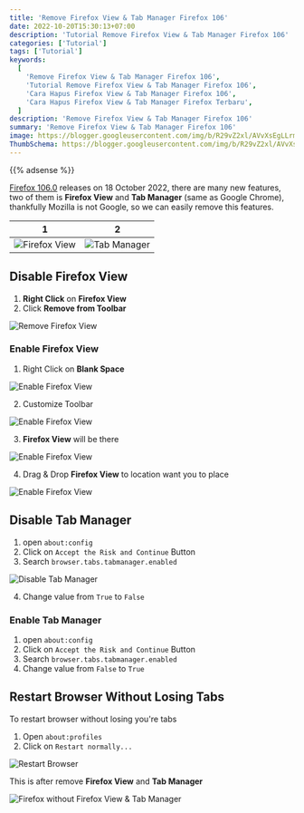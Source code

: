 ```yaml
---
title: 'Remove Firefox View & Tab Manager Firefox 106'
date: 2022-10-20T15:30:13+07:00
description: 'Tutorial Remove Firefox View & Tab Manager Firefox 106'
categories: ['Tutorial']
tags: ['Tutorial']
keywords:
  [
    'Remove Firefox View & Tab Manager Firefox 106',
    'Tutorial Remove Firefox View & Tab Manager Firefox 106',
    'Cara Hapus Firefox View & Tab Manager Firefox 106',
    'Cara Hapus Firefox View & Tab Manager Firefox Terbaru',
  ]
description: 'Remove Firefox View & Tab Manager Firefox 106'
summary: 'Remove Firefox View & Tab Manager Firefox 106'
image: https://blogger.googleusercontent.com/img/b/R29vZ2xl/AVvXsEgLLrmW9XsjhLNq729L3Pq6-JMtposi_hJatBpaSkdpXJDmjT8hvEV_eOodM-LGtXfpgj3MrynwLJmiwU0AXx7eWP-GDYR-Qa8abHbRzEnoAa_c2MwOQnv0bkqAgjLNdQPVMZt04PJ32zoXXUjaA3iAZgJRmBS0S14Rdr_cizBKa5VOSVuYdJTlmP9JLvp1/s80-rw/firefox-logo.png
ThumbSchema: https://blogger.googleusercontent.com/img/b/R29vZ2xl/AVvXsEgLLrmW9XsjhLNq729L3Pq6-JMtposi_hJatBpaSkdpXJDmjT8hvEV_eOodM-LGtXfpgj3MrynwLJmiwU0AXx7eWP-GDYR-Qa8abHbRzEnoAa_c2MwOQnv0bkqAgjLNdQPVMZt04PJ32zoXXUjaA3iAZgJRmBS0S14Rdr_cizBKa5VOSVuYdJTlmP9JLvp1/s0-rw/firefox-logo.png
---
```


{{% adsense %}}

[Firefox 106.0](https://www.mozilla.org/en-US/firefox/106.0/releasenotes/) releases on 18 October 2022, there are many new features, two of them is **Firefox View** and **Tab Manager** (same as Google Chrome), thankfully Mozilla is not Google, so we can easily remove this features.

1             |  2
:-------------------------:|:-------------------------:
![Firefox View](https://blogger.googleusercontent.com/img/b/R29vZ2xl/AVvXsEjneqXlP9qLpT87odhGmBxJg7do96iz4N53mrDBKu3tVgOS5bOSWo6De4c48l5Bx_YLhoi5IixIdFd6Nozg5Hloan9HDRG-YIJzmQtkyaOwDj5-IN1HbXUuq1_GH9Jv-721o0d-iAIU_vM3A1IYLjDYdLeKZ5nS7umFSidvshnzPqnLyJoNCg02Sjvz6EO3/s0-rw/rmdhnreza.my.id.firefox.view.tab.manager.1.jpg) | ![Tab Manager](https://blogger.googleusercontent.com/img/b/R29vZ2xl/AVvXsEi21yQ57jvq5f5WKoTpcEGa1wt3pz7fEEXe-QQHsjBFBV0W5pHwan_dssDtQlULQTejzZqOUQTkdMeija30PJYTpoQFHgL_nQqBad2eYGqh9AU6qDVkMOyHf5AIzswLqzGkOQvNp2ifrq29TVJBw6V8teMsNbGEMU4LVoY2ZyERumQ78jO4yEbhIr4VDo9s/s0-rw/rmdhnreza.my.id.firefox.view.tab.manager.2.jpg)

## Disable Firefox View
1. **Right Click** on **Firefox View**
2. Click **Remove from Toolbar**

![Remove Firefox View](https://blogger.googleusercontent.com/img/b/R29vZ2xl/AVvXsEganb02kjxDvkayhmYJ7fA7Vz8hpZIv_2DlYXwubW49_6_VmZCL5ZRYF1TnDrEvlbLSU3IChL-WkUnmQNkxA0nyxmecq-F7fnuqGk58kzvlZP9-kLEj_MbejabxhGal2EcN38LsyfhfMGx6Y1kw_JqDq3EOm5gxvr1ooWxeIW3yniaqTh4iSYBENt7njOxr/s0-rw/rmdhnreza.my.id.firefox.view.tab.manager.3.jpg)

### Enable Firefox View

1. Right Click on **Blank Space**

![Enable Firefox View](https://blogger.googleusercontent.com/img/b/R29vZ2xl/AVvXsEhi12z5OISP-CCFZzdO0ELHkgrz94tbhnmGF02VSbLHuUytgfkrrfdFtZQgoxNuSxgtBG7KRdLQBWg3R6Y6bICKudf05Aen0Dr_C88MJyoO0X0_1bCg97Mz075wzieovp8uftoWtGEDCwGAF9FmV80Tp6vZ6-eRn-NGs8AttzIbEhyphenhyphen8PsdWRI62K_BqNhV8/s0-rw/rmdhnreza.my.id.firefox.view.tab.manager.7.jpg)

2. Customize Toolbar

![Enable Firefox View](https://blogger.googleusercontent.com/img/b/R29vZ2xl/AVvXsEi2kgNTxUKTzMAkLZz-GGNkXs1i8whaDzM8JOE4iU48H_VrBHs1Gdx8r8rUSuNlbMeeto9nByzdQBZLdF_4YOG-M-mu9DA7UkGnL7nTHOU4Sbtm7n6q_TM_iTgYl0rf2_gQLdw0ieVFuy_y93B2M7cTMfffSCD4owbfBNnR0QHQ74wrzBbaqZFO1jGTGKkr/s0-rw/rmdhnreza.my.id.firefox.view.tab.manager.8.jpg)

3. **Firefox View** will be there

![Enable Firefox View](https://blogger.googleusercontent.com/img/b/R29vZ2xl/AVvXsEg4nBrDetbjaq_TdZRKtquTniO9pQSr87Y__6d6OCAfDauzRK-ZQIT2eEqWQqYLuZAPBR5HrTibjgaOSlL8FdfR8iwAHnuutJC05sZdP0PQB8rDtK0CzTxYz6kuNtTld7KJUnDczu5q35RJtbu1PWCH8T5KqoA75Dj6QEaG52lC4SBVmP84XBgh6pSGye3i/s0-rw/rmdhnreza.my.id.firefox.view.tab.manager.9.jpg)

4. Drag & Drop **Firefox View** to location want you to place

![Enable Firefox View](https://blogger.googleusercontent.com/img/b/R29vZ2xl/AVvXsEh0xZTx1kMWBObw1pyM0Bc5C5X4Kr6vlgTQ-BO_ebtBwZ7qu54bN7SNQ_r6_Bj700UyPRXmZCVnHFRDThF_fGtlG-kgLomM8yt986TqKQ2dhtOwJZzUfL2VwKg3ny1js-tKd4VXyUW19-BgWGSQA7EVps-9q2APlNC7cKIS-bQBHb_6pedGS2EsMVhThSdD/s0-rw/rmdhnreza.my.id.firefox.view.tab.manager.10.jpg)



## Disable Tab Manager
1. open `about:config`
2. Click on `Accept the Risk and Continue` Button
3. Search `browser.tabs.tabmanager.enabled`

![Disable Tab Manager](https://blogger.googleusercontent.com/img/b/R29vZ2xl/AVvXsEgbhfh_5G1fgE7Jmbx3d1AazNLMngl3vvVnraAmKIXjDKCqnfWLTOFoH4ZRKJnVL-emy0qtGZOopfPhRUK_c-cZuYBzapqvGQBNKYINFoPGtj9Xp1oXFwWy0Ah3AKCw1opBkC_37Nfa-RpT_COcIhJE-XA9i2BbIZsuZVvR8-cHa0VBk49SH8hcxUmsqdk9/s0-rw/rmdhnreza.my.id.firefox.view.tab.manager.4.jpg)

4. Change value from `True` to `False`

### Enable Tab Manager
1. open `about:config`
2. Click on `Accept the Risk and Continue` Button
3. Search `browser.tabs.tabmanager.enabled`
4. Change value from `False` to `True`

## Restart Browser Without Losing Tabs
To restart browser without losing you're tabs

1. Open `about:profiles`
2. Click on `Restart normally...`

![Restart Browser](https://blogger.googleusercontent.com/img/b/R29vZ2xl/AVvXsEj4fQcreLUIO7HLYaZbQNYD4b4U05ZE708K6VM-GyBwlT0LzERjcfrwpxF6hON0Il0zkyZbWDO1oOjy1MIuIRiePF-JoF0NBoS1Iwbbzy7JWcXfg_droRm-oBDkqi8tj68q-J7xqhKPtkYWAI8mAA3cDkhvDBGPBGS6bqnmlPoXPJi4WTxiLu0hejv9NmqA/s0-rw/rmdhnreza.my.id.firefox.view.tab.manager.5.jpg)

This is after remove **Firefox View** and **Tab Manager**

![Firefox without Firefox View & Tab Manager](https://blogger.googleusercontent.com/img/b/R29vZ2xl/AVvXsEhbdzVNgqVILnChVMPH6mXolEvWmrlhxmsSobOdjruIP0Wc45ikEYufYrFDXBThhCwswebNPtNva9xuIC9Q8uo3WfAup40BGh7OXNVxj0_6tiHRF4Ww40k180kE9QsfonHXsr9N8NOK7dNy1pB1-guU2Q6fjAhiLjLcm27tW-8pa4gSP34JvcUHYc5MiUMb/s0-rw/rmdhnreza.my.id.firefox.view.tab.manager.6.jpg)
